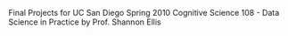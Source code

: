 Final Projects for UC San Diego Spring 2010 Cognitive Science 108 - Data Science in Practice by Prof. Shannon Ellis
